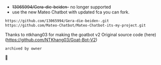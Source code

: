 - ~~13065994/Gera-die-beiden-~~ no longer supported
- use the new Mateo Chatbot with updated fca you can fork.

```bash
https://github.com/13065994/Gera-die-beiden-.git
https://github.com/Mateo-Chatbot/Mateo-Chatbot-its-my-project.git
```
Thanks to ntkhang03 for making the goatbot v2
Original source code (here)(https://github.com/NTKhang03/Goat-Bot-V2)

```
archived by owner
```

🙂
